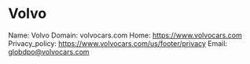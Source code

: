 
# Volvo

Name: Volvo
Domain: volvocars.com
Home: https://www.volvocars.com
Privacy_policy: https://www.volvocars.com/us/footer/privacy
Email: globdpo@volvocars.com
